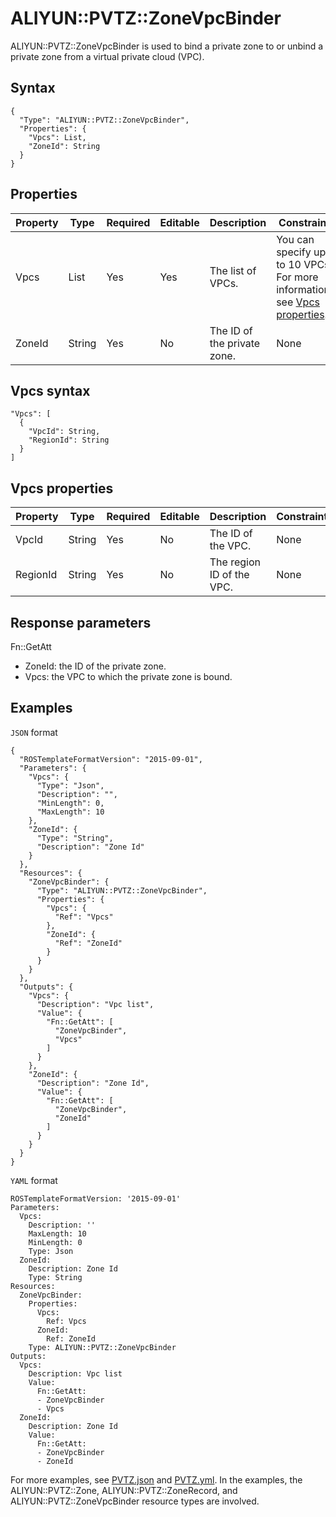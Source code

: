 # ALIYUN::PVTZ::ZoneVpcBinder

ALIYUN::PVTZ::ZoneVpcBinder is used to bind a private zone to or unbind a private zone from a virtual private cloud \(VPC\).

## Syntax

```
{
  "Type": "ALIYUN::PVTZ::ZoneVpcBinder",
  "Properties": {
    "Vpcs": List,
    "ZoneId": String
  }
}
```

## Properties

|Property|Type|Required|Editable|Description|Constraint|
|--------|----|--------|--------|-----------|----------|
|Vpcs|List|Yes|Yes|The list of VPCs.|You can specify up to 10 VPCs. For more information, see [Vpcs properties](#section_yqf_c2y_dhb). |
|ZoneId|String|Yes|No|The ID of the private zone.|None|

## Vpcs syntax

```
"Vpcs": [
  {
    "VpcId": String,
    "RegionId": String
  }
]
```

## Vpcs properties

|Property|Type|Required|Editable|Description|Constraint|
|--------|----|--------|--------|-----------|----------|
|VpcId|String|Yes|No|The ID of the VPC.|None|
|RegionId|String|Yes|No|The region ID of the VPC.|None|

## Response parameters

Fn::GetAtt

-   ZoneId: the ID of the private zone.
-   Vpcs: the VPC to which the private zone is bound.

## Examples

`JSON` format

```
{
  "ROSTemplateFormatVersion": "2015-09-01",
  "Parameters": {
    "Vpcs": {
      "Type": "Json",
      "Description": "",
      "MinLength": 0,
      "MaxLength": 10
    },
    "ZoneId": {
      "Type": "String",
      "Description": "Zone Id"
    }
  },
  "Resources": {
    "ZoneVpcBinder": {
      "Type": "ALIYUN::PVTZ::ZoneVpcBinder",
      "Properties": {
        "Vpcs": {
          "Ref": "Vpcs"
        },
        "ZoneId": {
          "Ref": "ZoneId"
        }
      }
    }
  },
  "Outputs": {
    "Vpcs": {
      "Description": "Vpc list",
      "Value": {
        "Fn::GetAtt": [
          "ZoneVpcBinder",
          "Vpcs"
        ]
      }
    },
    "ZoneId": {
      "Description": "Zone Id",
      "Value": {
        "Fn::GetAtt": [
          "ZoneVpcBinder",
          "ZoneId"
        ]
      }
    }
  }
}
```

`YAML` format

```
ROSTemplateFormatVersion: '2015-09-01'
Parameters:
  Vpcs:
    Description: ''
    MaxLength: 10
    MinLength: 0
    Type: Json
  ZoneId:
    Description: Zone Id
    Type: String
Resources:
  ZoneVpcBinder:
    Properties:
      Vpcs:
        Ref: Vpcs
      ZoneId:
        Ref: ZoneId
    Type: ALIYUN::PVTZ::ZoneVpcBinder
Outputs:
  Vpcs:
    Description: Vpc list
    Value:
      Fn::GetAtt:
      - ZoneVpcBinder
      - Vpcs
  ZoneId:
    Description: Zone Id
    Value:
      Fn::GetAtt:
      - ZoneVpcBinder
      - ZoneId
```

For more examples, see [PVTZ.json](https://github.com/aliyun/ros-templates/tree/master/ResourceTemplates/PVTZ/JSON/PVTZ.json) and [PVTZ.yml](https://github.com/aliyun/ros-templates/tree/master/ResourceTemplates/PVTZ/YAML/PVTZ.yml). In the examples, the ALIYUN::PVTZ::Zone, ALIYUN::PVTZ::ZoneRecord, and ALIYUN::PVTZ::ZoneVpcBinder resource types are involved.

